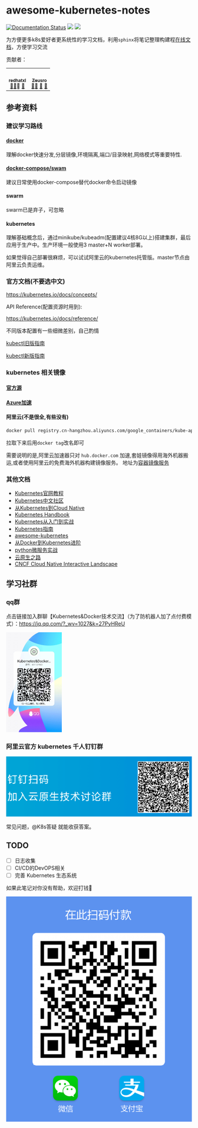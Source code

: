 # awesome-kubernetes-notes

[![Documentation Status](https://readthedocs.org/projects/awesome-kubernetes-notes/badge/?version=latest)](https://zeusro-awesome-kubernetes-notes.readthedocs.io/zh_CN/latest/?badge=latest)  ![](https://img.shields.io/badge/sphinx-python-blue.svg)  ![](https://img.shields.io/badge/python-3.6-green.svg)

为方便更多k8s爱好者更系统性的学习文档，利用`sphinx`将笔记整理构建程[在线文档](https://github.com/redhatxl/awesome-kubernetes-notes)，方便学习交流


贡献者：

<!-- ALL-CONTRIBUTORS-LIST:START - Do not remove or modify this section -->
<!-- prettier-ignore-start -->
<!-- markdownlint-disable -->

<table>
  <tr>
<td align="center"><a href="https://github.com/redhatxl">    <img src="https://avatars.githubusercontent.com/u/24467514?v=3" width="100px;"        alt="" /><br /><sub><b>redhatxl</b></sub></a><br /><a href="https://juejin.im/user/5c36033fe51d456e4138b473/posts" title="掘金">💬</a><a href="https://www.imooc.com/u/1260704"  title="慕课网">📖</a><a` href="https://github.com/zeusro/awesome-kubernetes-notes/pulls?q=is%3Apr+reviewed-by%3Akentcdodds"    title="Reviewed Pull Requests">👀</a>    <a href="#talk-kentcdodds" title="Talks">📢</a></td>
           <td align="center"><a href="https://www.zeusro.com/">    <img src="https://avatars.githubusercontent.com/u/5803609?v=3" width="100px;"        alt="" /><br /><sub><b>Zeusro</b></sub></a><br /><a href="" title="Answering Questions">💬</a><a href="https://github.com/zeusro"    title="Documentation">📖</a>                    <a href="https://github.com/zeusro/awesome-kubernetes-notes/pulls?q=is%3Apr+reviewed-by%3Akentcdodds"    title="Reviewed Pull Requests">👀</a> <a href="#talk-kentcdodds" title="Talks">📢</a></td>
  </tr>
</table>

<!-- markdownlint-enable -->
<!-- prettier-ignore-end -->
<!-- ALL-CONTRIBUTORS-LIST:END -->

## 参考资料

### 建议学习路线

#### [docker](https://yeasy.gitbooks.io/docker_practice/introduction/what.html)

理解docker快速分发,分层镜像,环境隔离,端口/目录映射,网络模式等重要特性.

#### [docker-compose/swam](https://docs.docker.com/compose/)

建议日常使用docker-compose替代docker命令启动镜像
  
#### swarm

swarm已是弃子，可忽略

#### kubernetes

理解基础概念后，通过minikube/kubeadm(配置建议4核8G以上)搭建集群，最后应用于生产中。生产环境一般使用3 master+N worker部署。

如果觉得自己部署很麻烦，可以试试阿里云的kubernetes托管版。master节点由阿里云负责运维。

### 官方文档(不要选中文)

https://kubernetes.io/docs/concepts/

API Reference(配置资源时用到):

https://kubernetes.io/docs/reference/

不同版本配置有一些细微差别，自己酌情

[kubectl旧版指南](https://kubernetes.io/docs/reference/generated/kubectl/kubectl-commands)

[kubectl新版指南](https://kubectl.docs.kubernetes.io/)

### kubernetes 相关镜像

#### [官方源](https://console.cloud.google.com/gcr/images/google-containers/GLOBAL)

#### [Azure加速](http://mirror.azure.cn/help/gcr-proxy-cache.html)

#### 阿里云(不是很全,有些没有)

```bash
docker pull registry.cn-hangzhou.aliyuncs.com/google_containers/kube-apiserver-amd6:v1.15.0-alpha.0 
```

拉取下来后用`docker tag`改名即可

需要说明的是,阿里云加速器只对 `hub.docker.com` 加速,套娃镜像得用海外机器搬运,或者使用阿里云的免费海外机器构建镜像服务。
地址为[容器镜像服务](https://cr.console.aliyun.com/)

### 其他文档

* [Kubernetes官网教程](https://kubernetes.io/docs/concepts/workloads/controllers/statefulset/)
* [Kubernetes中文社区](https://www.kubernetes.org.cn/k8s)
* [从Kubernetes到Cloud Native](https://jimmysong.io/kubernetes-handbook/cloud-native/from-kubernetes-to-cloud-native.html)
* [Kubernetes Handbook](https://www.bookstack.cn/read/feiskyer-kubernetes-handbook/appendix-ecosystem.md)
* [Kubernetes从入门到实战](https://www.kancloud.cn/huyipow/kubernetes/722822)
* [Kubernetes指南](https://kubernetes.feisky.xyz/)
* [awesome-kubernetes](https://ramitsurana.github.io/awesome-kubernetes/)
* [从Docker到Kubernetes进阶](https://www.qikqiak.com/k8s-book/)
* [python微服务实战](https://www.qikqiak.com/tdd-book/)
* [云原生之路](https://jimmysong.io/kubernetes-handbook/cloud-native/from-kubernetes-to-cloud-native.html)
* [CNCF Cloud Native Interactive Landscape](https://landscape.cncf.io/)

## 学习社群

### qq群

点击链接加入群聊【Kubernetes&Docker技术交流】（为了防机器人加了点付费模式）：https://jq.qq.com/?_wv=1027&k=27PyHReU

<img src="source/images/readme/qrcode_1595817926180.jpg" alt="QQ群" width='30%' height='30%'/>

### 阿里云官方 kubernetes 千人钉钉群

![](source/images/readme/aliyun-kubernetes.png)

常见问题，@K8s答疑 就能收获答案。

## TODO

- [ ] 日志收集
- [ ] CI/CD的DevOPS相关
- [ ] 完善 Kubernetes 生态系统

如果此笔记对你没有帮助，欢迎打钱🎉

![](source/images/readme/zeusro.jpg)